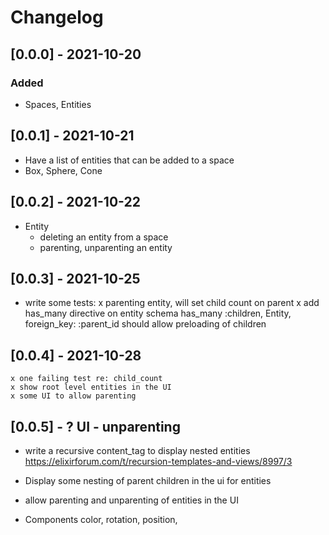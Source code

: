 # Changelog

## [0.0.0] - 2021-10-20
### Added
- Spaces, Entities
## [0.0.1] - 2021-10-21
<!-- - Space has one or more 'scene' entities. -->
- Have a list of entities that can be added to a space
- Box, Sphere, Cone
## [0.0.2] - 2021-10-22
- Entity
   - deleting an entity from a space
   - parenting, unparenting an entity
## [0.0.3] - 2021-10-25
- write some tests:
  x parenting entity, will set child count on parent
  x add has_many directive on entity schema 
    has_many :children, Entity, foreign_key: :parent_id
    should allow preloading of children
## [0.0.4] - 2021-10-28
    x one failing test re: child_count
    x show root level entities in the UI
    x some UI to allow parenting
    
## [0.0.5] - ? UI - unparenting

  - write a recursive content_tag to display nested entities
  https://elixirforum.com/t/recursion-templates-and-views/8997/3

- Display some nesting of parent children in the ui for entities
- allow parenting and unparenting of entities in the UI
- Components
   color, rotation, position, 
